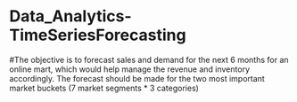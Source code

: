 # Data_Analytics-TimeSeriesForecasting
#The objective is to forecast sales and demand for the next 6 months for an online mart, 
which would help manage the revenue and inventory accordingly. The forecast should be
made for the two most important market buckets (7 market segments * 3 categories)
